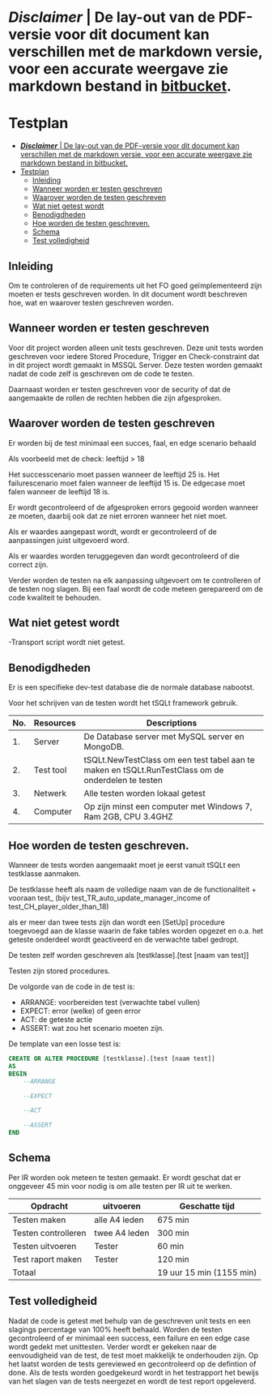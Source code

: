 # ***Disclaimer*** | De lay-out van de PDF-versie voor dit document kan verschillen met de markdown versie, voor een accurate weergave zie markdown bestand in [bitbucket](https://isebitbucket.aimsites.nl/projects/S22122A4/repos/football-league-manager/browse/docs).

# Testplan

- [***Disclaimer*** | De lay-out van de PDF-versie voor dit document kan verschillen met de markdown versie, voor een accurate weergave zie markdown bestand in bitbucket.](#disclaimer--de-lay-out-van-de-pdf-versie-voor-dit-document-kan-verschillen-met-de-markdown-versie-voor-een-accurate-weergave-zie-markdown-bestand-in-bitbucket)
- [Testplan](#testplan)
	- [Inleiding](#inleiding)
	- [Wanneer worden er testen geschreven](#wanneer-worden-er-testen-geschreven)
	- [Waarover worden de testen geschreven](#waarover-worden-de-testen-geschreven)
	- [Wat niet getest wordt](#wat-niet-getest-wordt)
	- [Benodigdheden](#benodigdheden)
	- [Hoe worden de testen geschreven.](#hoe-worden-de-testen-geschreven)
	- [Schema](#schema)
	- [Test volledigheid](#test-volledigheid)

## Inleiding
Om te controleren of de requirements uit het FO goed geïmplementeerd zijn moeten er tests geschreven worden.
In dit document wordt beschreven hoe, wat en waarover testen geschreven worden.

## Wanneer worden er testen geschreven

Voor dit project worden alleen unit tests geschreven.
Deze unit tests worden geschreven voor iedere Stored Procedure, Trigger en Check-constraint dat in dit project wordt gemaakt in MSSQL Server.
Deze testen worden gemaakt nadat de code zelf is geschreven om de code te testen.

Daarnaast worden er testen geschreven voor de security of dat de aangemaakte de rollen de rechten hebben die zijn afgesproken.

## Waarover worden de testen geschreven

Er worden bij de test minimaal een succes, faal, en edge scenario behaald

Als voorbeeld met de check: leeftijd > 18

Het successcenario moet passen wanneer de leeftijd 25 is.
Het failurescenario moet falen wanneer de leeftijd 15 is.
De edgecase moet falen wanneer de leeftijd 18 is.

Er wordt gecontroleerd of de afgesproken errors gegooid worden wanneer ze moeten, daarbij ook dat ze niet erroren wanneer het niet moet.

Als er waardes aangepast wordt, wordt er gecontroleerd of de aanpassingen juist uitgevoerd word.

Als er waardes worden teruggegeven dan wordt gecontroleerd of die correct zijn.

Verder worden de testen na elk aanpassing uitgevoert om te controlleren of de testen nog slagen. Bij een faal wordt de code meteen gerepareerd om de code kwaliteit te behouden.

## Wat niet getest wordt

-Transport script wordt niet getest.

## Benodigdheden

Er is een specifieke dev-test database die de normale database nabootst.

Voor het schrijven van de testen wordt het tSQLt framework gebruik.

|No.|Resources|Descriptions|
|--|--|--|
|1.|Server|De Database server met MySQL server en MongoDB.|
|2.|Test tool|tSQLt.NewTestClass om een test tabel aan te maken en tSQLt.RunTestClass om de onderdelen te testen|
|3.|Netwerk|Alle testen worden lokaal getest|
|4.|Computer|Op zijn minst een computer met Windows 7, Ram 2GB, CPU 3.4GHZ|

## Hoe worden de testen geschreven.

Wanneer de tests worden aangemaakt moet je eerst vanuit tSQLt een testklasse aanmaken. 

De testklasse heeft als naam de volledige naam van de  de functionaliteit + vooraan test_ (bijv test_TR_auto_update_manager_income of test_CH_player_older_than_18)

als er meer dan twee tests zijn dan wordt een \[SetUp\] procedure toegevoegd aan de klasse waarin de fake tables worden opgezet en o.a. het geteste onderdeel wordt geactiveerd en de verwachte tabel gedropt.

De testen zelf worden geschreven als \[testklasse\].\[test \[naam van test\]\]

Testen zijn stored procedures.

De volgorde van de code in de test is:
- ARRANGE: voorbereiden test (verwachte tabel vullen)
- EXPECT: error (welke) of geen error
- ACT: de geteste actie
- ASSERT: wat zou het scenario moeten zijn.

De template van een losse test is:

```SQL
CREATE OR ALTER PROCEDURE [testklasse].[test [naam test]]
AS
BEGIN
	--ARRANGE

	--EXPECT

	--ACT

	--ASSERT
END
```

## Schema
Per IR worden ook meteen te testen gemaakt. Er wordt geschat dat er onggeveer 45 min voor nodig is om alle testen per IR uit te werken.

|Opdracht|uitvoeren|Geschatte tijd|
|-------|----|-----------|
|Testen maken|alle A4 leden|675 min|
|Testen controlleren|twee A4 leden|300 min|
|Testen uitvoeren|Tester|60 min|
|Test raport maken|Tester|120 min|
|Totaal||19 uur 15 min (1155 min)|

## Test volledigheid

Nadat de code is getest met behulp van de geschreven unit tests en een slagings percentage van 100% heeft behaald. Worden de testen gecontroleerd of er minimaal een success, een failure en een edge case wordt gedekt met unittesten. Verder wordt er gekeken naar de eenvoudigheid van de test, de test moet makkelijk te onderhouden zijn. 
Op het laatst worden de tests gereviewed en gecontroleerd op de defintion of done. Als de tests worden goedgekeurd wordt in het testrapport het bewijs van het slagen van de tests neergezet en wordt de test report opgeleverd. 